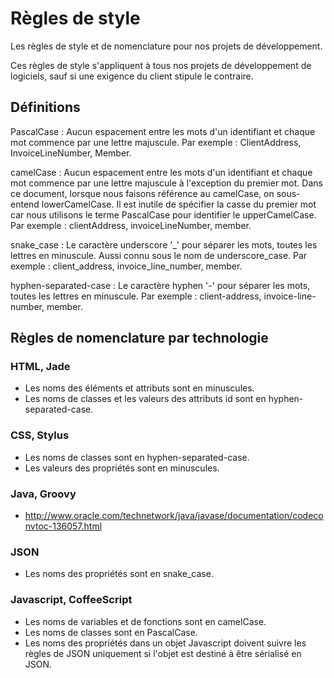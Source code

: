 Règles de style
===============

Les règles de style et de nomenclature pour nos projets de développement.

Ces règles de style s'appliquent à tous nos projets de développement de
logiciels, sauf si une exigence du client stipule le contraire.

Définitions
-----------

PascalCase : Aucun espacement entre les mots d'un identifiant et chaque mot
commence par une lettre majuscule. Par exemple : ClientAddress,
InvoiceLineNumber, Member.

camelCase : Aucun espacement entre les mots d'un identifiant et chaque mot
commence par une lettre majuscule à l'exception du premier mot. Dans ce
document, lorsque nous faisons référence au camelCase, on sous-entend
lowerCamelCase. Il est inutile de spécifier la casse du premier mot car nous
utilisons le terme PascalCase pour identifier le upperCamelCase. Par exemple :
clientAddress, invoiceLineNumber, member.

snake_case : Le caractère underscore '_' pour séparer les mots, toutes les
lettres en minuscule. Aussi connu sous le nom de underscore_case. Par exemple :
client_address, invoice_line_number, member.

hyphen-separated-case : Le caractère hyphen '-' pour séparer les mots, toutes les
lettres en minuscule. Par exemple : client-address, invoice-line-number, member.

Règles de nomenclature par technologie
--------------------------------------

### HTML, Jade

* Les noms des éléments et attributs sont en minuscules.
* Les noms de classes et les valeurs des attributs id sont en
  hyphen-separated-case.

### CSS, Stylus

* Les noms de classes sont en hyphen-separated-case.
* Les valeurs des propriétés sont en minuscules.

### Java, Groovy

* http://www.oracle.com/technetwork/java/javase/documentation/codeconvtoc-136057.html

### JSON

* Les noms des propriétés sont en snake_case.

### Javascript, CoffeeScript

* Les noms de variables et de fonctions sont en camelCase.
* Les noms de classes sont en PascalCase.
* Les noms des propriétés dans un objet Javascript doivent suivre les règles de
  JSON uniquement si l'objet est destiné à être sérialisé en JSON.
